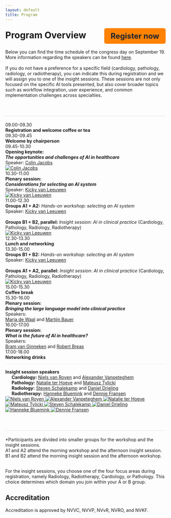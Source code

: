```yaml
---
layout: default
title: Program
---
```


<style>
  .program-sep { border-top: 1px solid #eee; margin: 12px 0 16px; }
</style>

<div style="display: flex; justify-content: space-between; align-items: center; flex-wrap: wrap;">
  <h1 style="margin: 0;"><strong>Program Overview</strong></h1>
  <a href="https://registratie.radboudumc.nl/166356/subscribe" target="_blank" style="
    background-color:rgb(255, 130, 3);
    color: rgb(27, 36, 48);
    padding: 10px 20px;
    text-decoration: none;
    border-radius: 6px;
    font-size: 24px;
    font-weight: bold;
    margin-top: 5px;
  ">
    Register now
  </a>
</div><br>

<div class="content">
Below you can find the time schedule of the congress day on September 19. <br>
More information regarding the speakers can be found <a href="{{ site.url }}/speakers">here</a>. <br><br>
If you do not have a preference for a specific field (cardiology, pathology, radiology, or radiotherapy), you can indicate this during registration and we will assign you to one of the insight sessions. These sessions are not only focused on the specific AI tools presented, but also cover broader topics such as workflow integration, user experience, and common implementation challenges across specialties.
</div>

<h1 style="margin-top: 3rem; border-bottom: 2px solid #eee; padding-bottom: 0.5rem;"> </h1>

<div class="program">

  <!-- Registration -->
  <div class="program-item">
    <div class="program-time">09.00-09.30</div>
    <div class="program-text"><strong>Registration and welcome coffee or tea</strong></div>
  </div>

  <!-- Chair welcome -->
  <div class="program-item">
    <div class="program-time">09.30-09.45</div>
    <div class="program-text"><strong>Welcome by chairperson</strong></div>
  </div>

  <!-- Opening keynote -->
  <div class="program-item">
    <div class="program-time">09.45-10.30</div>
    <div class="program-text">
      <strong>Opening keynote:</strong><br>
      <strong><em>The opportunities and challenges of AI in healthcare</em></strong><br>
      Speaker: <a href="{{ site.url }}/speakers#colin-jacobs" class="speaker-link">Colin Jacobs</a>
    </div>
    <div class="speaker-thumb-grid">
      <a href="{{ site.url }}/speakers#colin-jacobs">
        <img src="{{ site.url }}/assets/img/Colin_Jacobs.jpg" class="speaker-thumb" alt="Colin Jacobs">
      </a>
    </div>
  </div>

  <!-- Plenary -->
  <div class="program-item">
    <div class="program-time">10.30-11.00</div>
    <div class="program-text">
      <strong>Plenary session:</strong><br>
      <strong><em>Considerations for selecting an AI system</em></strong><br>
      Speaker: <a href="{{ site.url }}/speakers#kicky-van-leeuwen" class="speaker-link">Kicky van Leeuwen</a>
    </div>
    <div class="speaker-thumb-grid">
      <a href="{{ site.url }}/speakers#kicky-van-leeuwen">
        <img src="{{ site.url }}/assets/img/Kicky_van_Leeuwen.jpg" class="speaker-thumb" alt="Kicky van Leeuwen">
      </a>
    </div>
  </div>

  <!-- Morning parallel -->
  <div class="program-item">
    <div class="program-time">11.00-12.30</div>
    <div class="program-text">
      <strong>Groups A1 + A2:</strong> <em>Hands-on workshop: selecting an AI system</em><br>
      Speaker: <a href="{{ site.url }}/speakers#kicky-van-leeuwen" class="speaker-link">Kicky van Leeuwen</a><br><br>
      <strong>Groups B1 + B2, parallel:</strong> <em>Insight session: AI in clinical practice</em> (Cardiology, Pathology, Radiology, Radiotherapy)
    </div>
    <div class="speaker-thumb-grid">
      <a href="{{ site.url }}/speakers#kicky-van-leeuwen">
        <img src="{{ site.url }}/assets/img/Kicky_van_Leeuwen.jpg" class="speaker-thumb" alt="Kicky van Leeuwen">
      </a>
    </div>
  </div>

  <!-- Lunch -->
  <div class="program-item">
    <div class="program-time">12.30-13.30</div>
    <div class="program-text"><strong>Lunch and networking</strong></div>
  </div>

  <!-- Afternoon parallel (B first) -->
  <div class="program-item">
    <div class="program-time">13.30-15.00</div>
    <div class="program-text">
      <strong>Groups B1 + B2:</strong> <em>Hands-on workshop: selecting an AI system</em><br>
      Speaker: <a href="{{ site.url }}/speakers#kicky-van-leeuwen" class="speaker-link">Kicky van Leeuwen</a><br><br>
      <strong>Groups A1 + A2, parallel:</strong> <em>Insight session: AI in clinical practice</em> (Cardiology, Pathology, Radiology, Radiotherapy)
    </div>
    <div class="speaker-thumb-grid">
      <a href="{{ site.url }}/speakers#kicky-van-leeuwen">
        <img src="{{ site.url }}/assets/img/Kicky_van_Leeuwen.jpg" class="speaker-thumb" alt="Kicky van Leeuwen">
      </a>
    </div>
  </div>

  <!-- Coffee -->
  <div class="program-item">
    <div class="program-time">15.00-15.30</div>
    <div class="program-text"><strong>Coffee break</strong></div>
  </div>

  <!-- Plenary 3 -->
  <div class="program-item">
    <div class="program-time">15.30-16.00</div>
    <div class="program-text">
      <strong>Plenary session:</strong><br>
      <strong><em>Bringing the large language model into clinical practice</em></strong><br>
      Speakers:<br>
      <a href="{{ site.url }}/speakers#marja-de-waal" class="speaker-link">Marja de Waal</a> and 
      <a href="{{ site.url }}/speakers#martijn-bauer" class="speaker-link">Martijn Bauer</a>
    </div>
  </div>

  <!-- Plenary 4 -->
  <div class="program-item">
    <div class="program-time">16.00-17.00</div>
    <div class="program-text">
      <strong>Plenary session:</strong><br>
      <strong><em>What is the future of AI in healthcare?</em></strong><br>
      Speakers:<br>
      <a href="{{ site.url }}/speakers#bram-van-ginneken" class="speaker-link">Bram van Ginneken</a> and 
      <a href="{{ site.url }}/speakers#robert-breas" class="speaker-link">Robert Breas</a>
    </div>
  </div>

  <!-- Networking drinks -->
  <div class="program-item">
    <div class="program-time">17.00-18.00</div>
    <div class="program-text"><strong>Networking drinks</strong></div>
  </div>

  <!-- Single speakers block at the end -->
  <div class="program-sep"></div>
  <div class="program-item">
    <div class="program-time"></div>
    <div class="program-text">
      <strong>Insight session speakers</strong><br>
      &nbsp;&nbsp;&nbsp;&nbsp; <strong>Cardiology:</strong>
      <a href="{{ site.url }}/speakers#niels-van-royen" class="speaker-link">Niels van Royen</a> and 
      <a href="{{ site.url }}/speakers#alexander-vanpeteghem" class="speaker-link">Alexander Vanpeteghem</a><br>
      &nbsp;&nbsp;&nbsp;&nbsp; <strong>Pathology:</strong>
      <a href="{{ site.url }}/speakers#natalie-ter-hoeve" class="speaker-link">Natalie ter Hoeve</a> and 
      <a href="{{ site.url }}/speakers#mateusz-tylicki" class="speaker-link">Mateusz Tylicki</a><br>
      &nbsp;&nbsp;&nbsp;&nbsp; <strong>Radiology:</strong>
      <a href="{{ site.url }}/speakers#steven-schalekamp" class="speaker-link">Steven Schalekamp</a> and  
      <a href="{{ site.url }}/speakers#daniel-drieling" class="speaker-link">Daniel Drieling</a><br>
      &nbsp;&nbsp;&nbsp;&nbsp; <strong>Radiotherapy:</strong>
      <a href="{{ site.url }}/speakers#hanneke-bluemink" class="speaker-link">Hanneke Bluemink</a> and 
      <a href="{{ site.url }}/speakers#dennie-fransen" class="speaker-link">Dennie Fransen</a>
    </div>
    <div class="speaker-thumb-grid">
      <a href="{{ site.url }}/speakers#niels-van-royen">
        <img src="{{ site.url }}/assets/img/Niels_van_Royen.jpg" class="speaker-thumb" alt="Niels van Royen">
      </a>
      <a href="{{ site.url }}/speakers#alexander_vanpeteghem">
        <img src="{{ site.url }}/assets/img/Alexander_Vanpeteghem.png" class="speaker-thumb" alt="Alexander Vanpeteghem">
      </a>
      <a href="{{ site.url }}/speakers#natalie-ter-hoeve">
        <img src="{{ site.url }}/assets/img/Natalie_ter_Hoeve.jpg" class="speaker-thumb" alt="Natalie ter Hoeve">
      </a>
      <a href="{{ site.url }}/speakers#mateusz-tylicki">
        <img src="{{ site.url }}/assets/img/Mateusz_Tylicki.png" class="speaker-thumb" alt="Mateusz Tylicki">
      </a>
      <a href="{{ site.url }}/speakers#steven-schalekamp">
        <img src="{{ site.url }}/assets/img/Steven_Schalekamp.jpg" class="speaker-thumb" alt="Steven Schalekamp">
      </a>
      <a href="{{ site.url }}/speakers#daniel-drieling">
        <img src="{{ site.url }}/assets/img/Daniel_Drieling.jpeg" class="speaker-thumb" alt="Daniel Drieling">
      </a>
      <a href="{{ site.url }}/speakers#hanneke-bluemink">
        <img src="{{ site.url }}/assets/img/Hanneke_Bluemink.jpg" class="speaker-thumb" alt="Hanneke Bluemink">
      </a>
      <a href="{{ site.url }}/speakers#dennie-fransen">
        <img src="{{ site.url }}/assets/img/Dennie_Fransen.jpg" class="speaker-thumb" alt="Dennie Fransen">
      </a>    
    </div>
  </div>

</div>

<h1 style="margin-top: 3rem; border-bottom: 2px solid #eee; padding-bottom: 0.5rem;"> </h1>

<div class="content">
  *Participants are divided into smaller groups for the workshop and the insight sessions. <br>
  A1 and A2 attend the morning workshop and the afternoon insight session. <br>
  B1 and B2 attend the morning insight session and the afternoon workshop. <br><br>

  For the insight sessions, you choose one of the four focus areas during registration, namely Radiology, Radiotherapy, Cardiology, or Pathology. This choice determines which domain you join within your A or B group.

  <h2>Accreditation</h2>
  Accreditation is approved by NVVC, NVVP, NVvR, NVRO, and NVKF.
</div>
